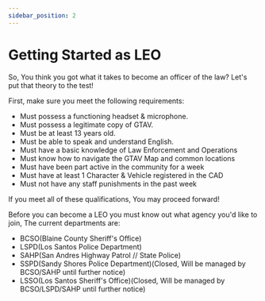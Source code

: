 ```yaml
---
sidebar_position: 2
---
```


# Getting Started as LEO

So, You think you got what it takes to become an officer of the law? Let's put that theory to the test!

First, make sure you meet the following requirements:

- Must possess a functioning headset & microphone.
- Must possess a legitimate copy of GTAV.
- Must be at least 13 years old.
- Must be able to speak and understand English.
- Must have a basic knowledge of Law Enforcement and Operations
- Must know how to navigate the GTAV Map and common locations
- Must have been part active in the community for a week
- Must have at least 1 Character & Vehicle registered in the CAD
- Must not have any staff punishments in the past week

If you meet all of these qualifications, You may proceed forward!

Before you can become a LEO you must know out what agency you'd like to join, The current departments are:
- BCSO(Blaine County Sheriff's Office)
- LSPD(Los Santos Police Department)
- SAHP(San Andres Highway Patrol // State Police)
- SSPD(Sandy Shores Police Department)(Closed, Will be managed by BCSO/SAHP until further notice)
- LSSO(Los Santos Sheriff's Office)(Closed, Will be managed by BCSO/LSPD/SAHP until further notice)